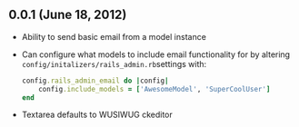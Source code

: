 ## 0.0.1 (June 18, 2012) ##

* Ability to send basic email from a model instance
* Can configure what models to include email functionality for by altering `config/initalizers/rails_admin.rb`settings with:

	```ruby
	config.rails_admin_email do |config|
    	config.include_models = ['AwesomeModel', 'SuperCoolUser']
  	end
  	```
 * Textarea defaults to WUSIWUG ckeditor